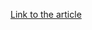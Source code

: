 [Link to the article](https://docs.microsoft.com/en-us/previous-versions/technet-magazine/cc510322(v=msdn.10)?redirectedfrom=MSDN)

